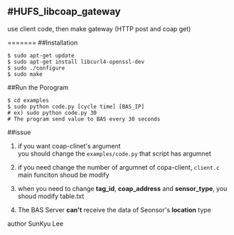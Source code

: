 #HUFS_libcoap_gateway 
-----
use client code, then make gateway (HTTP post and coap get)

=======
##Installation
```
$ sudo apt-get update  
$ sudo apt-get install libcurl4-openssl-dev   
$ sudo ./configure  
$ sudo make  
```

##Run the Porogram 
```
$ cd examples  
$ sudo python code.py [cycle time] [BAS_IP]   
# ex) sudo python code.py 30   
# The program send value to BAS every 30 seconds  
```
##issue  
1. if you want coap-clinet's argument    
you should change the `examples/code.py` that script has argumnet    
  
2. if you need change the number of argumnet of copa-client, `client.c` main funciton shoud be modify   
  
3. when you need to change **tag_id**, **coap_address** and **sensor_type**, you shoud modify table.txt
  
4. The BAS Server **can't** receive the data of Seonsor's **location** type 

author SunKyu Lee
